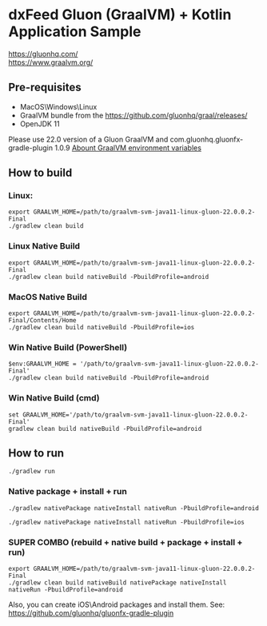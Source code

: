 # dxFeed Gluon (GraalVM) + Kotlin Application Sample

https://gluonhq.com/  
https://www.graalvm.org/

## Pre-requisites

- MacOS\Windows\Linux
- GraalVM bundle from the https://github.com/gluonhq/graal/releases/
- OpenJDK 11

Please use 22.0 version of a Gluon GraalVM and com.gluonhq.gluonfx-gradle-plugin 1.0.9
[Abount GraalVM environment variables](https://graalvm.github.io/native-build-tools/0.9.6/graalvm-setup.html#_2_setting_up_environment_variables)

## How to build

### Linux:

```shell
export GRAALVM_HOME=/path/to/graalvm-svm-java11-linux-gluon-22.0.0.2-Final
./gradlew clean build
```

### Linux Native Build

```shell
export GRAALVM_HOME=/path/to/graalvm-svm-java11-linux-gluon-22.0.0.2-Final
./gradlew clean build nativeBuild -PbuildProfile=android
```

### MacOS Native Build

```shell
export GRAALVM_HOME=/path/to/graalvm-svm-java11-linux-gluon-22.0.0.2-Final/Contents/Home
./gradlew clean build nativeBuild -PbuildProfile=ios
```

### Win Native Build (PowerShell)

```shell
$env:GRAALVM_HOME = '/path/to/graalvm-svm-java11-linux-gluon-22.0.0.2-Final'
./gradlew clean build nativeBuild -PbuildProfile=android
```

### Win Native Build (cmd)

```shell
set GRAALVM_HOME='/path/to/graalvm-svm-java11-linux-gluon-22.0.0.2-Final'
gradlew clean build nativeBuild -PbuildProfile=android
```


## How to run

```
./gradlew run
```

### Native package + install + run

```shell
./gradlew nativePackage nativeInstall nativeRun -PbuildProfile=android
```

```shell
./gradlew nativePackage nativeInstall nativeRun -PbuildProfile=ios
```

### SUPER COMBO (rebuild + native build + package + install + run)

```shell
export GRAALVM_HOME=/path/to/graalvm-svm-java11-linux-gluon-22.0.0.2-Final
./gradlew clean build nativeBuild nativePackage nativeInstall nativeRun -PbuildProfile=android
```

Also, you can create iOS\Android packages and install them.
See: https://github.com/gluonhq/gluonfx-gradle-plugin
